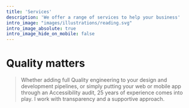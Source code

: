 ```yaml
---
title: 'Services'
description: 'We offer a range of services to help your business'
intro_image: "images/illustrations/reading.svg"
intro_image_absolute: true
intro_image_hide_on_mobile: false
---
```


# Quality matters
> Whether adding full Quality engineering to your design and development pipelines, or simply putting your web or mobile app through an Accessibility audit, 25 years of experience comes into play. I work with transparency and a supportive approach.
